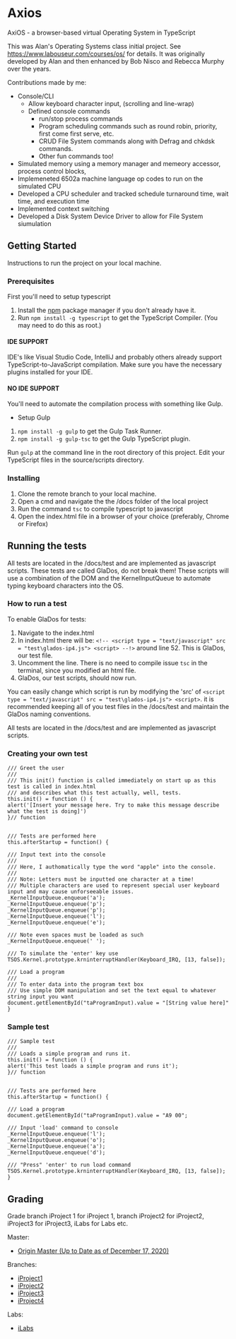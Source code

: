 # Axios

AxiOS - a browser-based virtual Operating System in TypeScript

This was Alan's Operating Systems class initial project. See https://www.labouseur.com/courses/os/ for details. 
It was originally developed by Alan and then enhanced by Bob Nisco and Rebecca Murphy over the years. 

Contributions made by me:

- Console/CLI
  - Allow keyboard character input, (scrolling and line-wrap)
  - Defined console commands
    - run/stop process commands
    - Program scheduling commands such as round robin, priority, first come first serve, etc.
    - CRUD File System commands along with Defrag and chkdsk commands.
    - Other fun commands too!
- Simulated memory using a memory manager and memeory accessor, process control blocks, 
- Implemeneted 6502a machine language op codes to run on the simulated CPU
- Developed a CPU scheduler and tracked schedule turnaround time, wait time, and execution time
- Implemented context switching
- Developed a Disk System Device Driver to allow for File System siumulation

## Getting Started

Instructions to run the project on your local machine.

### Prerequisites

First you'll need to setup typescript

1. Install the [npm](https://www.npmjs.org/) package manager if you don't already have it.
2. Run `npm install -g typescript` to get the TypeScript Compiler. (You may need to do this as root.)

#### IDE SUPPORT

IDE's like Visual Studio Code, IntelliJ and probably others already support TypeScript-to-JavaScript compilation.
Make sure you have the necessary plugins installed for your IDE.

#### NO IDE SUPPORT

You'll need to automate the compilation process with something like Gulp.

- Setup Gulp
1. `npm install -g gulp` to get the Gulp Task Runner.
1. `npm install -g gulp-tsc` to get the Gulp TypeScript plugin.

Run `gulp` at the command line in the root directory of this project.
Edit your TypeScript files in the source/scripts directory.

### Installing

1. Clone the remote branch to your local machine.
2. Open a cmd and navigate the the /docs folder of the local project
3. Run the command `tsc` to compile typescript to javascript
4. Open the index.html file in a browser of your choice (preferably, Chrome or Firefox)

## Running the tests

All tests are located in the /docs/test and are implemented as javascript scripts. These tests are called GlaDos, do not break them! These scripts will use 
a combination of the DOM and the KernelInputQueue to automate typing keyboard characters into the OS.

### How to run a test

To enable GlaDos for tests:

1. Navigate to the index.html
2. In index.html there will be: `<!-- <script type = "text/javascript" src = "test\glados-ip4.js"> <script> --!>` around line 52. This is GlaDos, our test file.
3. Uncomment the line. There is no need to compile issue `tsc` in the terminal, since you modified an html file.
5. GlaDos, our test scripts, should now run.

You can easily change which script is run by modifying the 'src' of `<script type = "text/javascript" src = "test\glados-ip4.js"> <script>`.
it is recommended keeping all of you test files in the /docs/test and maintain the GlaDos naming conventions.

All tests are located in the /docs/test and are implemented as javascript scripts.

### Creating your own test

```
/// Greet the user
///
/// This init() function is called immediately on start up as this test is called in index.html
/// and describes what this test actually, well, tests.
this.init() = function () {
alert('[Insert your message here. Try to make this message describe what the test is doing]')
}// function


/// Tests are performed here
this.afterStartup = function() {

/// Input text into the console
///
/// Here, I authomatically type the word "apple" into the console.
///
/// Note: Letters must be inputted one character at a time!
/// Multiple characters are used to represent special user keyboard input and may cause unforseeable issues.
_KernelInputQueue.enqueue('a');
_KernelInputQueue.enqueue('p');
_KernelInputQueue.enqueue('p');
_KernelInputQueue.enqueue('l');
_KernelInputQueue.enqueue('e');

/// Note even spaces must be loaded as such 
_KernelInputQueue.enqueue(' ');

/// To simulate the 'enter' key use
TSOS.Kernel.prototype.krninterruptHandler(Keyboard_IRQ, [13, false]);

/// Load a program 
///
/// To enter data into the program text box 
/// Use simple DOM manipulation and set the text equal to whatever string input you want
document.getElementById("taProgramInput).value = "[String value here]"
}

```

### Sample test

```
/// Sample test
/// 
/// Loads a simple program and runs it.
this.init() = function () {
alert('This test loads a simple program and runs it');
}// function


/// Tests are performed here
this.afterStartup = function() {

/// Load a program 
document.getElementById("taProgramInput).value = "A9 00";

/// Input 'load' command to console
_KernelInputQueue.enqueue('l');
_KernelInputQueue.enqueue('o');
_KernelInputQueue.enqueue('a');
_KernelInputQueue.enqueue('d');

/// "Press" 'enter' to run load command
TSOS.Kernel.prototype.krninterruptHandler(Keyboard_IRQ, [13, false]);
}
```


## Grading

Grade branch iProject 1 for iProject 1, branch iProject2 for iProject2, iProject3 for iProject3, iLabs for Labs etc.

Master:
- [Origin Master (Up to Date as of December 17, 2020)](https://github.com/alexbadia1/myAlanClasses/tree/master)

Branches: 
- [iProject1](https://github.com/alexbadia1/myAlanClasses/tree/iProject1)
- [iProject2](https://github.com/alexbadia1/myAlanClasses/tree/iProject2)
- [iProject3](https://github.com/alexbadia1/myAlanClasses/tree/iPorject3)
- [iProject4](https://github.com/alexbadia1/myAlanClasses/tree/iProject4)

Labs:
- [iLabs](https://github.com/alexbadia1/myAlanClasses/tree/iLabs)
